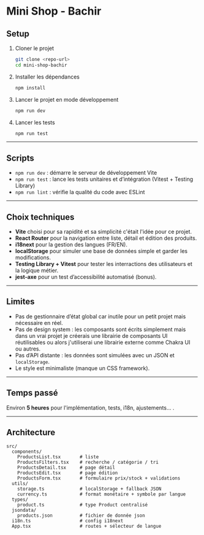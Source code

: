 # Mini Shop - Bachir

## Setup
1. Cloner le projet  
   ```bash
   git clone <repo-url>
   cd mini-shop-bachir
   ```
2. Installer les dépendances  
   ```bash
   npm install
   ```
3. Lancer le projet en mode développement  
   ```bash
   npm run dev
   ```
4. Lancer les tests  
   ```bash
   npm run test
   ```

---

## Scripts
- `npm run dev` : démarre le serveur de développement Vite  
- `npm run test` : lance les tests unitaires et d’intégration (Vitest + Testing Library)  
- `npm run lint` : vérifie la qualité du code avec ESLint

---

## Choix techniques
- **Vite** choisi pour sa rapidité et sa simplicité c'était l'idée pour ce projet. 
- **React Router** pour la navigation entre liste, détail et édition des produits.  
- **i18next** pour la gestion des langues (FR/EN).  
- **localStorage** pour simuler une base de données simple et garder les modifications.  
- **Testing Library + Vitest** pour tester les interractions des utilisateurs et la logique métier.  
- **jest-axe** pour un test d’accessibilité automatisé (bonus).

---

## Limites
- Pas de gestionnaire d’état global car inutile pour un petit projet mais nécessaire en réel.  
- Pas de design system : les composants sont écrits simplement mais dans un vrai projet je créerais une librairie de composants UI réutilisables ou alors j'utiliserai une librairie externe comme Chakra UI ou autres.
- Pas d’API distante : les données sont simulées avec un JSON et `localStorage`.  
- Le style est minimaliste (manque un CSS framework).

---

## Temps passé
Environ **5 heures** pour l'implémentation, tests, i18n, ajustements... .  

---

## Architecture

```
src/
  components/
    ProductsList.tsx       # liste
    ProductsFilters.tsx    # recherche / catégorie / tri
    ProductsDetail.tsx     # page détail
    ProductsEdit.tsx       # page édition
    ProductsForm.tsx       # formulaire prix/stock + validations
  utils/
    storage.ts             # localStorage + fallback JSON
    currency.ts            # format monétaire + symbole par langue
  types/
    product.ts             # type Product centralisé
  jsondata/
    products.json          # fichier de donnée json
  i18n.ts                  # config i18next
  App.tsx                  # routes + sélecteur de langue
```
